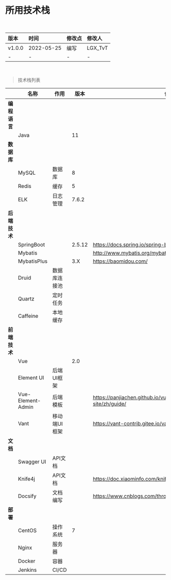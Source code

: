 # 所用技术栈

<br/>

| 版本   | 时间       | 修改点 | 修改人  |
| :----- | :--------- | :----- | :------ |
| v1.0.0 | 2022-05-25 | 编写   | LGX_TvT |
| -      | -          | -      | -       |

<br/>

> 技术栈列表

|              | 名称              | 作用         | 版本   | 备注                                                         |
| ------------ | ----------------- | ------------ | ------ | ------------------------------------------------------------ |
| **编程语言** |                   |              |        |                                                              |
|              | Java              |              | 11     |                                                              |
| **数据库**   |                   |              |        |                                                              |
|              | MySQL             | 数据库       | 8      |                                                              |
|              | Redis             | 缓存         | 5      |                                                              |
|              | ELK               | 日志管理     | 7.6.2  |                                                              |
| **后端技术** |                   |              |        |                                                              |
|              | SpringBoot        |              | 2.5.12 | https://docs.spring.io/spring-boot/docs/2.5.12/reference/html/ |
|              | Mybatis           |              |        | http://www.mybatis.org/mybatis-3/zh/index.html               |
|              | MybatisPlus       |              | 3.X    | https://baomidou.com/                                        |
|              | Druid             | 数据库连接池 |        |                                                              |
|              | Quartz            | 定时任务     |        |                                                              |
|              | Caffeine          | 本地缓存     |        |                                                              |
| **前端技术** |                   |              |        |                                                              |
|              | Vue               |              | 2.0    |                                                              |
|              | Element UI        | 后端UI框架   |        |                                                              |
|              | Vue-Element-Admin | 后端模板     |        | https://panjiachen.github.io/vue-element-admin-site/zh/guide/ |
|              | Vant              | 移动端UI框架 |        | https://vant-contrib.gitee.io/vant/v2/#/zh-CN/home           |
| **文档**     |                   |              |        |                                                              |
|              | Swagger UI        | API文档      |        |                                                              |
|              | Knife4j           | API文档      |        | https://doc.xiaominfo.com/knife4j/documentation/get_start.html |
|              | Docsify           | 文档编写     |        | https://www.cnblogs.com/throwable/p/13605289.html            |
| **部署**     |                   |              |        |                                                              |
|              | CentOS            | 操作系统     | 7      |                                                              |
|              | Nginx             | 服务器       |        |                                                              |
|              | Docker            | 容器         |        |                                                              |
|              | Jenkins           | CI/CD        |        |                                                              |

